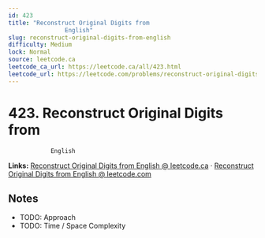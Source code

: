 ```yaml
--- 
id: 423
title: "Reconstruct Original Digits from
                English"
slug: reconstruct-original-digits-from-english
difficulty: Medium
lock: Normal
source: leetcode.ca
leetcode_ca_url: https://leetcode.ca/all/423.html
leetcode_url: https://leetcode.com/problems/reconstruct-original-digits-from-english/
---
```


# 423. Reconstruct Original Digits from
                English

**Links:** [Reconstruct Original Digits from
                English @ leetcode.ca](https://leetcode.ca/all/423.html) · [Reconstruct Original Digits from
                English @ leetcode.com](https://leetcode.com/problems/reconstruct-original-digits-from-english/)

## Notes
- TODO: Approach
- TODO: Time / Space Complexity
